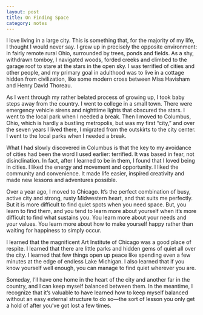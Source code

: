 ```yaml
---
layout: post
title: On Finding Space
category: notes
---
```


I love living in a large city. This is something that, for the majority of my life, I thought I would never say. I grew up in precisely the opposite environment: in fairly remote rural Ohio, surrounded by trees, ponds and fields. As a shy, withdrawn tomboy, I navigated woods, forded creeks and climbed to the garage roof to stare at the stars in the open sky. I was terrified of cities and other people, and my primary goal in adulthood was to live in a cottage hidden from civilization, like some modern cross between Miss Havisham and Henry David Thoreau.
 
As I went through my rather belated process of growing up, I took baby steps away from the country. I went to college in a small town. There were emergency vehicle sirens and nighttime lights that obscured the stars. I went to the local park when I needed a break. Then I moved to Columbus, Ohio, which is hardly a bustling metropolis, but was my first “city,” and over the seven years I lived there, I migrated from the outskirts to the city center. I went to the local parks when I needed a break.
 
What I had slowly discovered in Columbus is that the key to my avoidance of cities had been the word I used earlier: terrified. It was based in fear, not disinclination. In fact, after I learned to be in them, I found that I loved being in cities. I liked the energy and movement and opportunity. I liked the community and convenience. It made life easier, inspired creativity and made new lessons and adventures possible.
 
Over a year ago, I moved to Chicago. It’s the perfect combination of busy, active city and strong, rusty Midwestern heart, and that suits me perfectly. But it is more difficult to find quiet spots when you need space. But, you learn to find them, and you tend to learn more about yourself when it’s more difficult to find what sustains you. You learn more about your needs and your values. You learn more about how to make yourself happy rather than waiting for happiness to simply occur.
 
I learned that the magnificent Art Institute of Chicago was a good place of respite. I learned that there are little parks and hidden gems of quiet all over the city. I learned that few things open up peace like spending even a few minutes at the edge of endless Lake Michigan. I also learned that if you know yourself well enough, you can manage to find quiet wherever you are.
 
Someday, I’ll have one home in the heart of the city and another far in the country, and I can keep myself balanced between them. In the meantime, I recognize that it’s valuable to have learned how to keep myself balanced without an easy external structure to do so—the sort of lesson you only get a hold of after you’ve got lost a few times.
